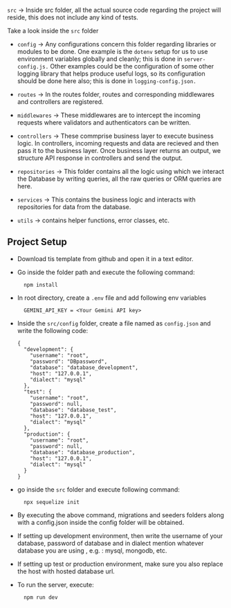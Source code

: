 `src` -> Inside src folder, all the actual source code regarding the project will reside, this does not include any kind of tests.

Take a look inside the `src` folder

- `config` -> Any configurations concern this folder regarding libraries or modules to be done. One example is the `dotenv` setup for us to use environment variables globally and cleanly; this is done in `server-config.js.` Other examples could be the configuration of some other logging library that helps produce useful logs, so its configuration should be done here also; this is done in `logging-config.json.`

- `routes` -> In the routes folder, routes and corresponding middlewares and controllers are registered.

- `middlewares` -> These middlewares are to intercept the incoming requests where validators and authenticators can be written.

- `controllers` -> These commprise business layer to execute business logic. In controllers, incoming requests and data are recieved and then pass it to the business layer. Once business layer returns an output, we structure API response in controllers and send the output.

- `repositories` -> This folder contains all the logic using which we interact the Database by writing queries, all the raw queries or ORM queries are here.

- `services` -> This contains the business logic and interacts with repositories for data from the database.

- `utils` -> contains helper functions, error classes, etc.

## Project Setup

- Download tis template from github and open it in a text editor.
- Go inside the folder path and execute the following command:
  ```
    npm install

  ```
- In root directory, create a `.env` file and add following env variables
  ```
    GEMINI_API_KEY = <Your Gemini API key>

  ```
- Inside the `src/config` folder, create a file named as `config.json` and write the following code:
  ```
  {
    "development": {
      "username": "root",
      "password": "DBpassword",
      "database": "database_development",
      "host": "127.0.0.1",
      "dialect": "mysql"
    },
    "test": {
      "username": "root",
      "password": null,
      "database": "database_test",
      "host": "127.0.0.1",
      "dialect": "mysql"
    },
    "production": {
      "username": "root",
      "password": null,
      "database": "database_production",
      "host": "127.0.0.1",
      "dialect": "mysql"
    }
  }
  
  ```
- go inside the `src` folder and execute following command:
  ```
    npx sequelize init
  
  ```
- By executing the above command, migrations and seeders folders along with a config.json inside the config folder will be obtained.
- If setting up development environment, then write the username of your database, password of database and in dialect mention whatever database you are using , e.g. : mysql, mongodb, etc.
- If setting up test or production environment, make sure you also replace the host with hosted database url.

- To run the server, execute:
  ```
    npm run dev
 
  ```